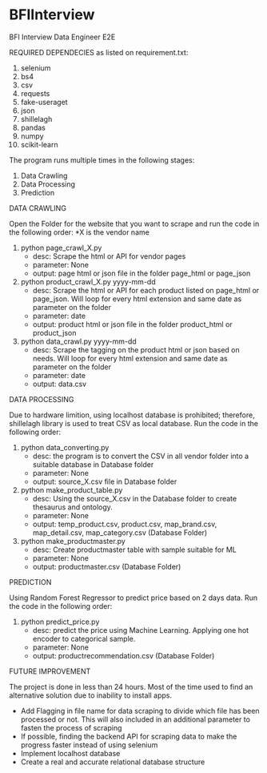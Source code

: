 # BFIInterview
BFI Interview Data Engineer E2E

REQUIRED DEPENDECIES as listed on requirement.txt:
1. selenium
2. bs4
3. csv
4. requests
5. fake-useraget
6. json
7. shillelagh
8. pandas
9. numpy
10. scikit-learn

The program runs multiple times in the following stages:
1. Data Crawling
2. Data Processing
3. Prediction

DATA CRAWLING

Open the Folder for the website that you want to scrape and run the code in the following order:
*X is the vendor name
1. python page_crawl_X.py
   - desc: Scrape the html or API for vendor pages
   - parameter: None
   - output: page html or json file in the folder page_html or page_json
2. python product_crawl_X.py yyyy-mm-dd
   - desc: Scrape the html or API for each product listed on page_html or page_json. Will loop for every html extension and same date as parameter on the folder
   - parameter: date
   - output: product html or json file in the folder product_html or product_json
3. python data_crawl.py yyyy-mm-dd
   - desc: Scrape the tagging on the product html or json based on needs. Will loop for every html extension and same date as parameter on the folder
   - parameter: date
   - output: data.csv
  
DATA PROCESSING

Due to hardware limition, using localhost database is prohibited; therefore, shillelagh library is used to treat CSV as local database.
Run the code in the following order:
1. python data_converting.py
   - desc: the program is to convert the CSV in all vendor folder into a suitable database in Database folder
   - parameter: None
   - output: source_X.csv file in Database folder
2. python make_product_table.py
   - desc: Using the source_X.csv in the Database folder to create thesaurus and ontology.
   - parameter: None
   - output: temp_product.csv, product.csv, map_brand.csv, map_detail.csv, map_category.csv (Database Folder)
3. python make_productmaster.py
   - desc: Create productmaster table with sample suitable for ML
   - parameter: None
   - output: productmaster.csv (Database Folder)
  
PREDICTION

Using Random Forest Regressor to predict price based on 2 days data.
Run the code in the following order:
1. python predict_price.py
   - desc: predict the price using Machine Learning. Applying one hot encoder to categorical sample.
   - parameter: None
   - output: productrecommendation.csv (Database Folder)

FUTURE IMPROVEMENT

The project is done in less than 24 hours. Most of the time used to find an alternative solution due to inability to install apps.
- Add Flagging in file name for data scraping to divide which file has been processed or not. This will also included in an additional parameter to fasten the process of scraping
- If possible, finding the backend API for scraping data to make the progress faster instead of using selenium
- Implement localhost database
- Create a real and accurate relational database structure
